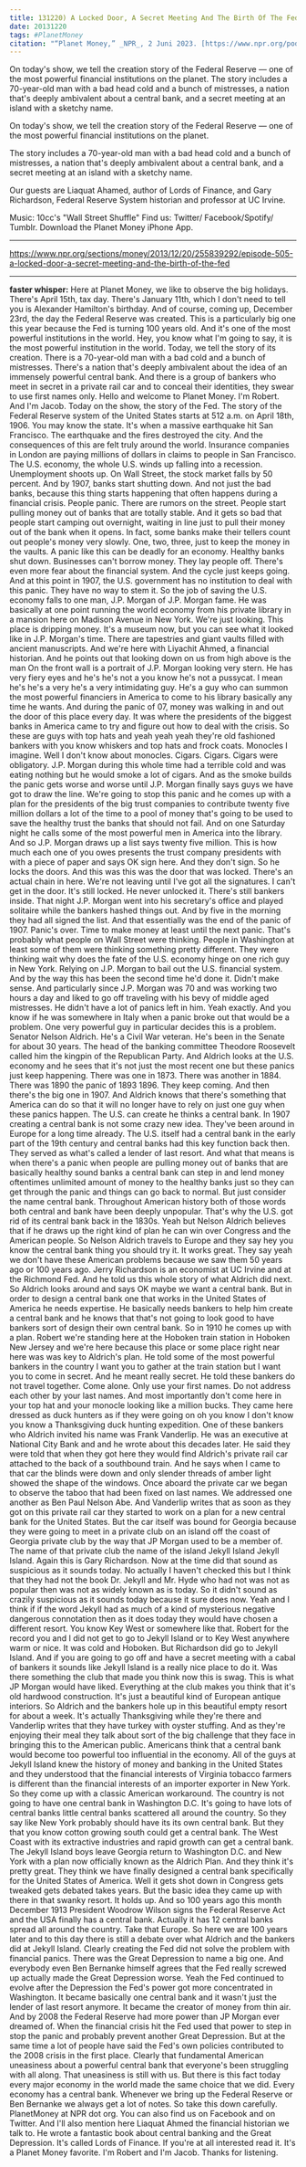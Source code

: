 ```yaml
---
title: 131220) A Locked Door, A Secret Meeting And The Birth Of The Fed
date: 20131220
tags: #PlanetMoney
citation: "“Planet Money,” _NPR_, 2 Juni 2023. [https://www.npr.org/podcasts/510289/planet-money](https://www.npr.org/podcasts/510289/planet-money) (diakses 4 Juni 2023)."
---
```


On today's show, we tell the creation story of the Federal Reserve — one of the most powerful financial institutions on the planet. The story includes a 70-year-old man with a bad head cold and a bunch of mistresses, a nation that's deeply ambivalent about a central bank, and a secret meeting at an island with a sketchy name.

On today's show, we tell the creation story of the Federal Reserve — one of the most powerful financial institutions on the planet.

The story includes a 70-year-old man with a bad head cold and a bunch of mistresses, a nation that's deeply ambivalent about a central bank, and a secret meeting at an island with a sketchy name.

Our guests are Liaquat Ahamed, author of Lords of Finance, and Gary Richardson, Federal Reserve System historian and professor at UC Irvine.

Music: 10cc's "Wall Street Shuffle" Find us: Twitter/ Facebook/Spotify/ Tumblr. Download the Planet Money iPhone App.

----

https://www.npr.org/sections/money/2013/12/20/255839292/episode-505-a-locked-door-a-secret-meeting-and-the-birth-of-the-fed





----

**faster whisper:**
Here at Planet Money, we like to observe the big holidays.
There's April 15th, tax day.
There's January 11th, which I don't need to tell you is Alexander Hamilton's birthday.
And of course, coming up, December 23rd, the day the Federal Reserve was created.
This is a particularly big one this year because the Fed is turning 100 years old.
And it's one of the most powerful institutions in the world.
Hey, you know what I'm going to say, it is the most powerful institution in the
world.
Today, we tell the story of its creation.
There is a 70-year-old man with a bad cold and a bunch of mistresses.
There's a nation that's deeply ambivalent about the idea of an immensely powerful central
bank.
And there is a group of bankers who meet in secret in a private rail car and to conceal
their identities, they swear to use first names only.
Hello and welcome to Planet Money.
I'm Robert.
And I'm Jacob.
Today on the show, the story of the Fed.
The story of the Federal Reserve system of the United States starts at 512 a.m. on April
18th, 1906.
You may know the state.
It's when a massive earthquake hit San Francisco.
The earthquake and the fires destroyed the city.
And the consequences of this are felt truly around the world.
Insurance companies in London are paying millions of dollars in claims to people
in San Francisco.
The U.S. economy, the whole U.S. winds up falling into a recession.
Unemployment shoots up.
On Wall Street, the stock market falls by 50 percent.
And by 1907, banks start shutting down.
And not just the bad banks, because this thing starts happening that often happens
during a financial crisis.
People panic.
There are rumors on the street.
People start pulling money out of banks that are totally stable.
And it gets so bad that people start camping out overnight, waiting in line just
to pull their money out of the bank when it opens.
In fact, some banks make their tellers count out people's money very slowly.
One, two, three, just to keep the money in the vaults.
A panic like this can be deadly for an economy.
Healthy banks shut down.
Businesses can't borrow money.
They lay people off.
There's even more fear about the financial system.
And the cycle just keeps going.
And at this point in 1907, the U.S.
government has no institution to deal with this panic.
They have no way to stem it.
So the job of saving the U.S.
economy falls to one man, J.P.
Morgan of J.P.
Morgan fame.
He was basically at one point running the world economy from his private
library in a mansion here on Madison Avenue in New York.
We're just looking.
This place is dripping money.
It's a museum now, but you can see what it looked like in J.P.
Morgan's time.
There are tapestries and giant vaults filled with ancient manuscripts.
And we're here with Liyachit Ahmed, a financial historian.
And he points out that looking down on us from high above is the man
On the front wall is a portrait of J.P.
Morgan looking very stern.
He has very fiery eyes and he's he's not a you know he's not a pussycat.
I mean he's he's a very he's a very intimidating guy.
He's a guy who can summon the most powerful financiers in America to come
to his library basically any time he wants.
And during the panic of 07, money was walking in and out the door of
this place every day.
It was where the presidents of the biggest banks in America came to try and
figure out how to deal with the crisis.
So these are guys with top hats and yeah yeah yeah they're old fashioned
bankers with you know whiskers and top hats and frock coats.
Monocles I imagine.
Well I don't know about monocles.
Cigars. Cigars.
Cigars were obligatory.
J.P. Morgan during this whole time had a terrible cold and was eating
nothing but he would smoke a lot of cigars.
And as the smoke builds the panic gets worse and worse until J.P.
Morgan finally says guys we have got to draw the line.
We're going to stop this panic and he comes up with a plan for the
presidents of the big trust companies to contribute twenty five million
dollars a lot of the time to a pool of money that's going to be used to
save the healthy trust the banks that should not fail.
And on one Saturday night he calls some of the most powerful men in America
into the library.
And so J.P. Morgan draws up a list says twenty five million.
This is how much each one of you owes presents the trust company
presidents with with a piece of paper and says OK sign here.
And they don't sign.
So he locks the doors.
And this was this was the door that was locked.
There's an actual chain in here.
We're not leaving until I've got all the signatures.
I can't get in the door.
It's still locked.
He never unlocked it.
There's still bankers inside.
That night J.P. Morgan went into his secretary's office and played
solitaire while the bankers hashed things out.
And by five in the morning they had all signed the list.
And that essentially was the end of the panic of 1907.
Panic's over.
Time to make money at least until the next panic.
That's probably what people on Wall Street were thinking.
People in Washington at least some of them were thinking
something pretty different.
They were thinking wait why does the fate of the U.S.
economy hinge on one rich guy in New York.
Relying on J.P. Morgan to bail out the U.S.
financial system.
And by the way this has been the second time he'd done it.
Didn't make sense.
And particularly since J.P. Morgan was 70 and was working
two hours a day and liked to go off traveling with his
bevy of middle aged mistresses.
He didn't have a lot of panics left in him.
Yeah exactly.
And you know if he was somewhere in Italy when a panic
broke out that would be a problem.
One very powerful guy in particular decides this is a
problem.
Senator Nelson Aldrich.
He's a Civil War veteran.
He's been in the Senate for about 30 years.
The head of the banking committee Theodore Roosevelt
called him the kingpin of the Republican Party.
And Aldrich looks at the U.S.
economy and he sees that it's not just the most recent
one but these panics just keep happening.
There was one in 1873.
There was another in 1884.
There was 1890 the panic of 1893 1896.
They keep coming.
And then there's the big one in 1907.
And Aldrich knows that there's something that
America can do so that it will no longer have to
rely on just one guy when these panics happen.
The U.S. can create he thinks a central bank.
In 1907 creating a central bank is not some crazy new
idea.
They've been around in Europe for a long time already.
The U.S. itself had a central bank in the early
part of the 19th century and central banks had this
key function back then.
They served as what's called a lender of last
resort.
And what that means is when there's a panic when
people are pulling money out of banks that are
basically healthy sound banks a central bank can
step in and lend money oftentimes unlimited amount
of money to the healthy banks just so they can
get through the panic and things can go back
to normal.
But just consider the name central bank.
Throughout American history both of those words
both central and bank have been deeply unpopular.
That's why the U.S. got rid of its central bank
back in the 1830s.
Yeah but Nelson Aldrich believes that if he
draws up the right kind of plan he can win
over Congress and the American people.
So Nelson Aldrich travels to Europe and they
say hey you know the central bank thing you
should try it.
It works great.
They say yeah we don't have these American
problems because we saw them 50 years ago or
100 years ago.
Jerry Richardson is an economist at UC Irvine
and at the Richmond Fed.
And he told us this whole story of what
Aldrich did next.
So Aldrich looks around and says OK maybe we
want a central bank.
But in order to design a central bank one
that works in the United States of America
he needs expertise.
He basically needs bankers to help him create
a central bank and he knows that that's not
going to look good to have bankers sort of
design their own central bank.
So in 1910 he comes up with a plan.
Robert we're standing here at the Hoboken
train station in Hoboken New Jersey and
we're here because this place or some place
right near here was was key to Aldrich's
plan.
He told some of the most powerful bankers
in the country I want you to gather at the
train station but I want you to come in
secret.
And he meant really secret.
He told these bankers do not travel
together.
Come alone.
Only use your first names.
Do not address each other by your last
names.
And most importantly don't come here in your
top hat and your monocle looking like a
million bucks.
They came here dressed as duck hunters as
if they were going on oh you know I don't
know you know a Thanksgiving duck hunting
expedition.
One of these bankers who Aldrich invited his
name was Frank Vanderlip.
He was an executive at National City Bank
and and he wrote about this decades later.
He said they were told that when they got
here they would find Aldrich's private rail
car attached to the back of a southbound
train.
And he says when I came to that car the
blinds were down and only slender threads
of amber light showed the shape of the
windows.
Once aboard the private car we began to
observe the taboo that had been fixed
on last names.
We addressed one another as Ben Paul
Nelson Abe.
And Vanderlip writes that as soon as
they got on this private rail car they
started to work on a plan for a new
central bank for the United States.
But the car itself was bound for Georgia
because they were going to meet in a
private club on an island off the coast
of Georgia private club by the way that
JP Morgan used to be a member of.
The name of that private club the name
of the island Jekyll Island Jekyll
Island.
Again this is Gary Richardson.
Now at the time did that sound as
suspicious as it sounds today.
No actually I haven't checked this but I
think that they had not the book Dr.
Jekyll and Mr.
Hyde who had not was not as popular
then was not as widely known as is
today.
So it didn't sound as crazily
suspicious as it sounds today because
it sure does now.
Yeah and I think if if the word
Jekyll had as much of a kind of
mysterious negative dangerous
connotation then as it does today
they would have chosen a different
resort.
You know Key West or somewhere like
that.
Robert for the record you and I did
not get to go to Jekyll Island or
to Key West anywhere warm or nice.
It was cold and Hoboken.
But Richardson did go to Jekyll
Island.
And if you are going to go off and
have a secret meeting with a cabal
of bankers it sounds like Jekyll
Island is a really nice place to do
it.
Was there something the club that
made you think now this is swag.
This is what JP Morgan would have
liked.
Everything at the club makes you
think that it's old hardwood
construction.
It's just a beautiful kind of
European antique interiors.
So Aldrich and the bankers hole up
in this beautiful empty resort for
about a week.
It's actually Thanksgiving while
they're there and Vanderlip writes
that they have turkey with
oyster stuffing.
And as they're enjoying their
meal they talk about sort of the
big challenge that they face in
bringing this to the American
public.
Americans think that a central
bank would become too powerful
too influential in the economy.
All of the guys at Jekyll Island
knew the history of money and
banking in the United States
and they understood that the
financial interests of Virginia
tobacco farmers is different than
the financial interests of an
importer exporter in New York.
So they come up with a classic
American workaround.
The country is not going to have
one central bank in Washington
D.C.
It's going to have lots of
central banks little central
banks scattered all around the
country.
So they say like New York
probably should have its its
own central bank.
But they that you know cotton
growing south could get a
central bank.
The West Coast with its
extractive industries and rapid
growth can get a central bank.
The Jekyll Island boys leave
Georgia return to Washington
D.C. and New York with
a plan now officially known as
the Aldrich Plan.
And they think it's pretty
great. They think we have
finally designed a central
bank specifically for the United
States of America.
Well it gets shot down in
Congress gets tweaked gets
debated takes years.
But the basic idea they came up
with there in that swanky
resort.
It holds up.
And so 100 years ago this
month December 1913
President Woodrow Wilson signs
the Federal Reserve Act and
the USA finally has a central
bank.
Actually it has 12 central
banks spread all around the
country.
Take that Europe.
So here we are 100 years
later and to this day there
is still a debate over what
Aldrich and the bankers did
at Jekyll Island.
Clearly creating the Fed did
not solve the problem with
financial panics.
There was the Great
Depression to name a big one.
And everybody even Ben
Bernanke himself agrees that
the Fed really screwed up
actually made the Great
Depression worse.
Yeah the Fed continued to
evolve after the Depression
the Fed's power got more
concentrated in Washington.
It became basically one
central bank and it wasn't
just the lender of last
resort anymore.
It became the creator of
money from thin air.
And by 2008 the Federal
Reserve had more power than
JP Morgan ever dreamed of.
When the financial crisis hit
the Fed used that power to
step in stop the panic and
probably prevent another
Great Depression.
But at the same time a lot
of people have said the
Fed's own policies
contributed to the 2008
crisis in the first place.
Clearly that fundamental
American uneasiness about
a powerful central bank
that everyone's been
struggling with all along.
That uneasiness is still
with us.
But there is this fact today
every major economy in the
world made the same choice
that we did.
Every economy has a central
bank.
Whenever we bring up the
Federal Reserve or Ben
Bernanke we always get a
lot of notes.
So take this down carefully.
PlanetMoney at NPR dot
org.
You can also find us on
Facebook and on Twitter.
And I'll also mention here
Liaquat Ahmed the
financial historian we talk
to.
He wrote a fantastic book
about central banking and
the Great Depression.
It's called Lords of
Finance.
If you're at all interested
read it.
It's a Planet Money
favorite.
I'm Robert and I'm Jacob.
Thanks for listening.
